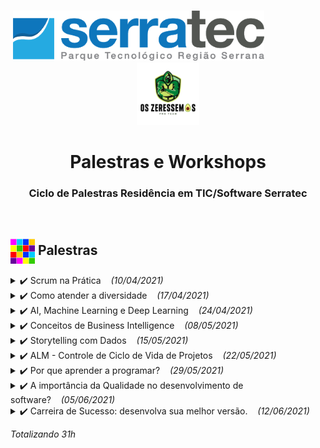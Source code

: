 <p align="center">
   &nbsp;&nbsp;&nbsp;&nbsp;&nbsp;&nbsp;&nbsp;&nbsp;&nbsp;&nbsp;&nbsp;&nbsp;&nbsp;&nbsp;&nbsp;&nbsp;&nbsp;&nbsp;&nbsp;&nbsp;&nbsp;&nbsp;&nbsp;&nbsp;&nbsp;&nbsp;&nbsp;&nbsp;&nbsp;&nbsp;&nbsp;&nbsp;&nbsp;&nbsp;&nbsp;&nbsp;&nbsp;&nbsp;&nbsp;&nbsp;&nbsp;&nbsp;&nbsp;&nbsp;&nbsp;&nbsp;&nbsp;<img height="80px" src="../assets/logoSerratec.png" alt="logo serratec"/>&nbsp;&nbsp;&nbsp;&nbsp;&nbsp;&nbsp;&nbsp;&nbsp;&nbsp;&nbsp;&nbsp;&nbsp;&nbsp;&nbsp;&nbsp;&nbsp;&nbsp;&nbsp;&nbsp;&nbsp;&nbsp;&nbsp;&nbsp;&nbsp;<img height="100px" src="../assets/osZeressemosProTeam.png" alt="logo serratec"/>
</p>

<h1 align="center">Palestras e Workshops</h1>
<h3 align="center">Ciclo de Palestras Residência em TIC/Software Serratec</h3>
</br>

## <img  height="40px" align="center" src="../assets/colorBlock.gif"> Palestras

<details>
  <summary>✔️ Scrum na Prática&nbsp;&nbsp;&nbsp;&nbsp;<i>(10/04/2021)</i></summary>
    <h4>
      <p align="justify">
        <b>Palestrante:</b>    Roberto Martins
        </br></br>
          Roberto é graduado em Ciência da Computação e está se especializando em Arquitetura de Software. Tem 12 anos de experiência em tecnologia da informação. É Scrum Master, certificado pela Scrum.org e Scrum Alliance. Atuou como agilista na Stone e no fantasy game Cartola, da Globo. Faz parte do time da Alterdata, tendo atuado como Scrum Master, atualmente encara o desafio de liderar o time de programadores do Pack e Immobile.
        </br>
      </p>
  <p align="center">
    🎬<a href="https://www.youtube.com/watch?v=EpZfR_tlkp0&t=8039s" target="_blank">(Vídeo da Palestra)</a>&nbsp;&nbsp;    
    📚<a href="materialApresentado/scrumNaPratica">(Material Apresentado)</a>
  </h4>
  </p>
  <p align="center">
    <img height="300px" src="assets/scrumPratica.jpeg">
  </p>
</details>

<details> 
  <summary>✔️ Como atender a diversidade&nbsp;&nbsp;&nbsp;&nbsp;<i>(17/04/2021)</i></summary>
    <h4>
      <p align="justify">
        <b>Palestrante:</b>    Valmir de Souza
        </br></br>
          Valmir é fundador do Instituto Biomob. Como atender a diversidade com o desenvolvimento de softwares. 
        </br>
      </p>
  <p align="center">
    🎬<a href="https://www.youtube.com/watch?v=h8pcq5HkXIs" target="_blank">(Vídeo da Palestra)</a>&nbsp;&nbsp;    
    📚<a href="materialApresentado/comoAtenderDiversidade">(Material Apresentado)</a>
  </h4>
  </p>
  <p align="center">
    <img height="300px" src="assets/comoAtenderDiversidade.jpeg">
  </p>
</details>
<details> 
  <summary>✔️ AI, Machine Learning e Deep Learning&nbsp;&nbsp;&nbsp;&nbsp;<i>(24/04/2021)</i></summary>
    <h4>
      <p align="justify">
      <b>Palestrante:</b>    Luis Henrique Muniz de Carvalho
        </br></br>
          Luis é Researcher & CTO na IDK Digital. Falará sobre AI, Machine Learning e Deep Learning,
          onde vivem, do que se alimentam, como se reproduzem.
        </br>
      </p>
  <p align="center">
    🎬<a href="https://youtu.be/LomAzSTLCQQ" target="_blank">(Vídeo da Palestra)</a>&nbsp;&nbsp;    
    📚<a href="materialApresentado/aiMachineLearningDeepLearning">(Material Apresentado)</a>&nbsp;&nbsp;
    🐍<a href="materialApresentado/aiMachineLearningDeepLearning/palestra_ai_ml_dl.py">(Código Python)</a>&nbsp;&nbsp;      
    <a href="https://colab.research.google.com/github/marcosbarker/serratec.residencia/blob/marcosbarker/palestra_ai_ml_dl.ipynb"><img src="https://colab.research.google.com/assets/colab-badge.svg" alt="Open In Colab"></a>
  </h4>
  </p>
  <p align="center">
    <img height="300px" src="assets/aiMachineLearningDeepLearning.jpeg">
  </p>
</details>
<details> 
  <summary>✔️ Conceitos de Business Intelligence&nbsp;&nbsp;&nbsp;&nbsp;<i>(08/05/2021)</i></summary>
    <h4>
      <p align="justify">
      <b>Palestrante:</b>    Frederick Souza
        </br></br>
          Frederick, Tableau Specialist da Info4. Irá apresentar Conceitos de Business Intelligence.
        </br>
      </p>
  <p align="center">
  <img height="30px" src="../assets/coin.gif">
    <a href="https://youtu.be/tbEIQTnRyEQ" target="_blank">(Vídeo da Palestra)</a>&nbsp;&nbsp;    
    <a href="materialApresentado/businessIntelligence">(Material Apresentado)</a>&nbsp;&nbsp;
  </h4>
  </p>
  <p align="center">
    <img height="300px" src="assets/conceitosBI.jpeg">
  </p>
</details>
<details> 
  <summary>✔️ Storytelling com Dados&nbsp;&nbsp;&nbsp;&nbsp;<i>(15/05/2021)</i></summary>
    <h4>
      <p align="justify">
      <b>Palestrante:</b>    Frederick Souza
        </br></br>
          Frederick, Tableau Specialist da Info4. Irá apresentar Storytelling com Dados.
        </br>
      </p>
  <p align="center">
    🎬<a href="https://youtu.be/dsBkU4VAfy8" target="_blank">(Vídeo da Palestra)</a>&nbsp;&nbsp;    
    📚<a href="materialApresentado/businessIntelligence">(Material Apresentado)</a>&nbsp;&nbsp;
  </h4>
  </p>
  <p align="center">
    <img height="300px" src="assets/storytellingComDados.jpeg">
  </p>
</details>
<details> 
  <summary>✔️ ALM - Controle de Ciclo de Vida de Projetos&nbsp;&nbsp;&nbsp;&nbsp;<i>(22/05/2021)</i></summary>
    <h4>
      <p align="justify">
      <b>Palestrante:</b>    Marcelo Carius
        </br></br>
          Marcelo Carius, CEO da Neki e Presidente do Serratec. Irá apresentar Controle de Ciclo de Vida de Projetos.
        </br>
      </p>
  <p align="center">
    🎬<a href="https://youtu.be/yRDJWsufMaM" target="_blank">(Vídeo da Palestra)</a>&nbsp;&nbsp;    
    📚<a href="materialApresentado/aml">(Material Apresentado)</a>&nbsp;&nbsp;
  </h4>
  </p>
  <p align="center">
    <img height="300px" src="assets/alm.jpeg">
  </p>
</details>
<details> 
  <summary>✔️ Por que aprender a programar?&nbsp;&nbsp;&nbsp;&nbsp;<i>(29/05/2021)</i></summary>
    <h4>
      <p align="justify">
      <b>Palestrante:</b>    Helder da Rocha
        </br></br>
          Helder da Rocha, programador Full Stack, professor, escritor, artista, engenheiro e tradutor. Irá apresentar Por que aprender a programar?
        </br>
      </p>
  <p align="center">
    🎬<a href="https://youtu.be/An8rREVO_GQ" target="_blank">(Vídeo da Palestra)</a>&nbsp;&nbsp;    
    📚<a href="materialApresentado/">(Material Apresentado)</a>&nbsp;&nbsp;
  </h4>
  </p>
  <p align="center">
    <img height="300px" src="assets/pqProgramar.jpg">
  </p>
</details>
<details> 
  <summary>✔️ A importância da Qualidade no desenvolvimento de software?&nbsp;&nbsp;&nbsp;&nbsp;<i>(05/06/2021)</i></summary>
    <h4>
      <p align="justify">
      <b>Palestrante:</b>    Ana Paula Oliveira, Mariana Pacheco, Paola Lemos.
        </br></br>
          Com Ana Paula Oliveira, coordenadora da de IT na iLAB, Mariana Pacheco, QA Chapter, e Paola Lemos, QA Chapter. Apresentaram A importância da Qualidade no desenvolvimento de software?
        </br>
      </p>
  <p align="center">
    🎬<a href="https://youtu.be/e_-s4xF1Ip8" target="_blank">(Vídeo da Palestra)</a>&nbsp;&nbsp;    
    📚<a href="materialApresentado/qualidadeDesenSoftware">(Material Apresentado)</a>&nbsp;&nbsp;
  </h4>
  </p>
  <p align="center">
    <img height="300px" src="assets/qualidadeDesenSoftware.jpeg">
  </p>
</details>
<details> 
  <summary>✔️ Carreira de Sucesso: desenvolva sua melhor versão.&nbsp;&nbsp;&nbsp;&nbsp;<i>(12/06/2021)</i></summary>
    <h4>
      <p align="justify">
      <b>Palestrante:</b>    Ladmir Carvalho.
        </br></br>
          Com Ladmir Carvalho, Presidente e fundador da Alterdata Software. Irá apresentar Carreira de Sucesso: desenvolva sua melhor versão. 
        </br>
      </p>
  <p align="center">
    🎬<a href="" target="_blank">(Vídeo da Palestra)</a>&nbsp;&nbsp;    
    📚<a href="materialApresentado/">(Material Apresentado)</a>&nbsp;&nbsp;
  </h4>
  </p>
  <p align="center">
    <img height="300px" src="assets/carreiraDeSucesso.jpeg">
  </p>
</details>

*Totalizando 31h*

</br>
<!--
&emsp;&emsp;&emsp;&emsp;&emsp;&emsp;&emsp;&emsp;&emsp;&emsp;&emsp;&emsp;&emsp;&emsp;&emsp;&emsp;&emsp;&emsp;&emsp;&emsp;⬆️[**Back to top**](#back-to-top)⬆️
-->